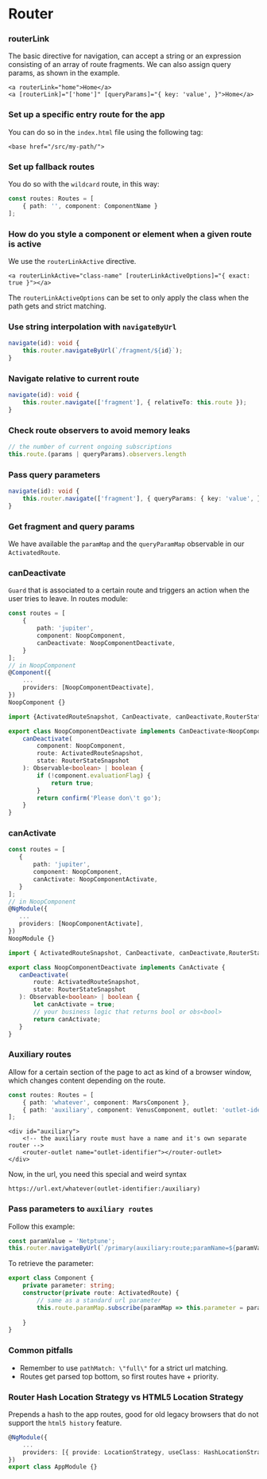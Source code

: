 # Router


### routerLink
The basic directive for navigation, can accept a string or an expression consisting of 
an array of route fragments. We can also assign query params, as shown in the example.
```angular2html
<a routerLink="home">Home</a>
<a [routerLink]="['home']" [queryParams]="{ key: 'value', }">Home</a>
```

### Set up a specific entry route for the app
You can do so in the `index.html` file using the following tag:
```angular2html
<base href="/src/my-path/">
```

### Set up fallback routes
You do so with the `wildcard` route, in this way:
```typescript
const routes: Routes = [
    { path: '', component: ComponentName }
];
```

### How do you style a component or element when a given route is active
We use the `routerLinkActive` directive.
```angular2html
<a routerLinkActive="class-name" [routerLinkActiveOptions]="{ exact: true }"></a>
```
The `routerLinkActiveOptions` can be set to only apply the class when the path gets and
strict matching.

### Use string interpolation with `navigateByUrl`
```typescript
navigate(id): void {
    this.router.navigateByUrl(`/fragment/${id}`);
}
```

### Navigate relative to current route
```typescript
navigate(id): void {
    this.router.navigate(['fragment'], { relativeTo: this.route });
}
```

### Check route observers to avoid memory leaks
```typescript
// the number of current ongoing subscriptions
this.route.(params | queryParams).observers.length
```

### Pass query parameters
```typescript
navigate(id): void {
    this.router.navigate(['fragment'], { queryParams: { key: 'value', } });
}
```

### Get fragment and query params
We have available the `paramMap` and the `queryParamMap` observable in our `ActivatedRoute`.

### canDeactivate
`Guard` that is associated to a certain route and triggers an action when the user tries to leave.
 In routes module:
```typescript
const routes = [
    {
        path: 'jupiter',
        component: NoopComponent,
        canDeactivate: NoopComponentDeactivate,
    }
];
// in NoopComponent
@Component({
    ...
    providers: [NoopComponentDeactivate],
})
NoopComponent {}

import {ActivatedRouteSnapshot, CanDeactivate, canDeactivate,RouterStateSnapshot } from '@angular/router';

export class NoopComponentDeactivate implements CanDeactivate<NoopComponent> {
    canDeactivate(
        component: NoopComponent,
        route: ActivatedRouteSnapshot,
        state: RouterStateSnapshot
    ): Observable<boolean> | boolean {
        if (!component.evaluationFlag) {
            return true;
        }
        return confirm('Please don\'t go');
    }
}
```

### canActivate
 ```typescript
const routes = [
    {
        path: 'jupiter',
        component: NoopComponent,
        canActivate: NoopComponentActivate,
    }
];
// in NoopComponent
@NgModule({
    ...
    providers: [NoopComponentActivate],
})
NoopModule {}

import { ActivatedRouteSnapshot, CanDeactivate, canDeactivate,RouterStateSnapshot } from '@angular/router';

export class NoopComponentDeactivate implements CanActivate {
    canDeactivate(
        route: ActivatedRouteSnapshot,
        state: RouterStateSnapshot
    ): Observable<boolean> | boolean {
        let canActivate = true;
        // your business logic that returns bool or obs<bool>
        return canActivate;
    }
}
```

### Auxiliary routes
Allow for a certain section of the page to act as kind of a browser window, which changes
content depending on the route.
```typescript
const routes: Routes = [
    { path: 'whatever', component: MarsComponent },
    { path: 'auxiliary', component: VenusComponent, outlet: 'outlet-identifier' },
];
```
```angular2html
<div id="auxiliary">
    <!-- the auxiliary route must have a name and it's own separate router -->
    <router-outlet name="outlet-identifier"></router-outlet>
</div>
```
Now, in the url, you need this special and weird syntax
```
https://url.ext/whatever(outlet-identifier:/auxiliary)
```

### Pass parameters to `auxiliary routes`
Follow this example:
```typescript
const paramValue = 'Netptune';
this.router.navigateByUrl(`/primary(auxiliary:route;paramName=${paramValue})`);
```
To retrieve the parameter:
```typescript
export class Component {
    private parameter: string;
    constructor(private route: ActivatedRoute) {
        // same as a standard url parameter
        this.route.paramMap.subscribe(paramMap => this.parameter = paramMap.get('paramName'));
        
    }
}
```

### Common pitfalls
* Remember to use `pathMatch: \"full\"` for a strict url matching.
* Routes get parsed top bottom, so first routes have + priority.

### Router Hash Location Strategy vs HTML5 Location Strategy
Prepends a hash to the app routes, good for old legacy browsers that do not support the `html5 history` feature.
```typescript
@NgModule({
    ...
    providers: [{ provide: LocationStrategy, useClass: HashLocationStrategy }],
})
export class AppModule {}
```

